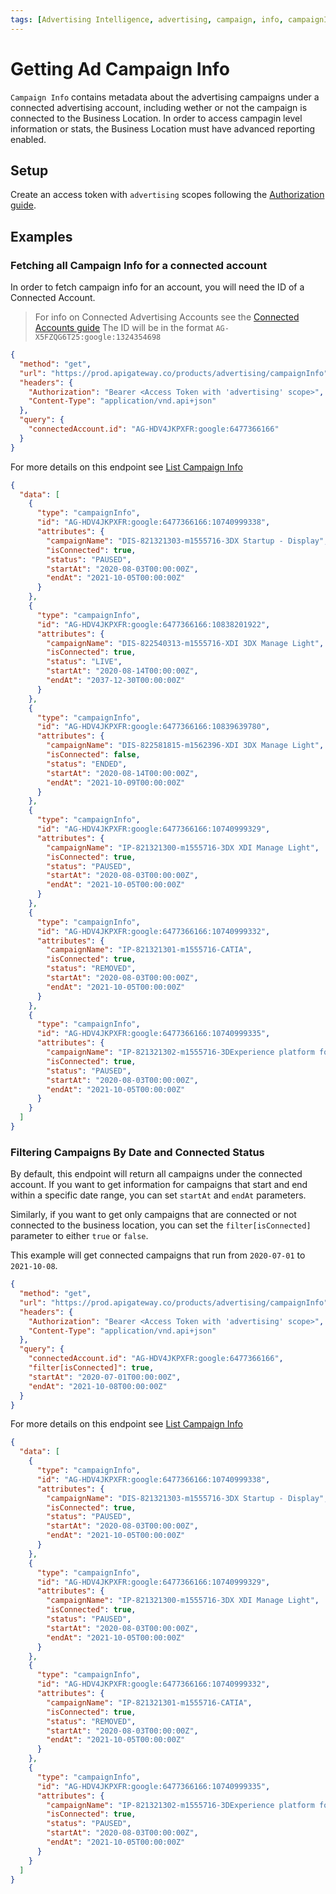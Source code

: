 ```yaml
---
tags: [Advertising Intelligence, advertising, campaign, info, campaignInfo]
---
```

# Getting Ad Campaign Info

`Campaign Info` contains metadata about the advertising campaigns under a connected advertising account, including wether or not the campaign is connected to the Business Location.  In order to access campagin level information or stats, the Business Location must have advanced reporting enabled.

## Setup

Create an access token with `advertising` scopes following the [Authorization guide](../../Authorization/Authorization.md).

## Examples

### Fetching all Campaign Info for a connected account
In order to fetch campaign info for an account, you will need the ID of a Connected Account. 
> For info on Connected Advertising Accounts see the [Connected Accounts guide](./connectedAccount.md)
The ID will be in the format `AG-X5FZQG6T25:google:1324354698`

<!--
type: tab
title: Request
-->
```json http
{
  "method": "get",
  "url": "https://prod.apigateway.co/products/advertising/campaignInfo",
  "headers": {
    "Authorization": "Bearer <Access Token with 'advertising' scope>",
    "Content-Type": "application/vnd.api+json"
  },
  "query": {
    "connectedAccount.id": "AG-HDV4JKPXFR:google:6477366166"
  }
}
```

For more details on this endpoint see [List Campaign Info](../../../openapi/advertising/advertising.yaml/paths/~1campaignInfo/get)
<!--
type: tab
title: Example Response
-->
```json
{
  "data": [
    {
      "type": "campaignInfo",
      "id": "AG-HDV4JKPXFR:google:6477366166:10740999338",
      "attributes": {
        "campaignName": "DIS-821321303-m1555716-3DX Startup - Display",
        "isConnected": true,
        "status": "PAUSED",
        "startAt": "2020-08-03T00:00:00Z",
        "endAt": "2021-10-05T00:00:00Z"
      }
    },
    {
      "type": "campaignInfo",
      "id": "AG-HDV4JKPXFR:google:6477366166:10838201922",
      "attributes": {
        "campaignName": "DIS-822540313-m1555716-XDI 3DX Manage Light",
        "isConnected": true,
        "status": "LIVE",
        "startAt": "2020-08-14T00:00:00Z",
        "endAt": "2037-12-30T00:00:00Z"
      }
    },
    {
      "type": "campaignInfo",
      "id": "AG-HDV4JKPXFR:google:6477366166:10839639780",
      "attributes": {
        "campaignName": "DIS-822581815-m1562396-XDI 3DX Manage Light",
        "isConnected": false,
        "status": "ENDED",
        "startAt": "2020-08-14T00:00:00Z",
        "endAt": "2021-10-09T00:00:00Z"
      }
    },
    {
      "type": "campaignInfo",
      "id": "AG-HDV4JKPXFR:google:6477366166:10740999329",
      "attributes": {
        "campaignName": "IP-821321300-m1555716-3DX XDI Manage Light",
        "isConnected": true,
        "status": "PAUSED",
        "startAt": "2020-08-03T00:00:00Z",
        "endAt": "2021-10-05T00:00:00Z"
      }
    },
    {
      "type": "campaignInfo",
      "id": "AG-HDV4JKPXFR:google:6477366166:10740999332",
      "attributes": {
        "campaignName": "IP-821321301-m1555716-CATIA",
        "isConnected": true,
        "status": "REMOVED",
        "startAt": "2020-08-03T00:00:00Z",
        "endAt": "2021-10-05T00:00:00Z"
      }
    },
    {
      "type": "campaignInfo",
      "id": "AG-HDV4JKPXFR:google:6477366166:10740999335",
      "attributes": {
        "campaignName": "IP-821321302-m1555716-3DExperience platform for Startups",
        "isConnected": true,
        "status": "PAUSED",
        "startAt": "2020-08-03T00:00:00Z",
        "endAt": "2021-10-05T00:00:00Z"
      }
    }
  ]
}
```
<!--
type: tab-end
-->

### Filtering Campaigns By Date and Connected Status

By default, this endpoint will return all campaigns under the connected account.  If you want to get information for campaigns that start and end within a specific date range, you can set `startAt` and `endAt` parameters.

Similarly, if you want to get only campaigns that are connected or not connected to the business location, you can set the `filter[isConnected]` parameter to either `true` or `false`.

This example will get connected campaigns that run from `2020-07-01` to `2021-10-08`.

<!--
type: tab
title: Request
-->
```json http
{
  "method": "get",
  "url": "https://prod.apigateway.co/products/advertising/campaignInfo",
  "headers": {
    "Authorization": "Bearer <Access Token with 'advertising' scope>",
    "Content-Type": "application/vnd.api+json"
  },
  "query": {
    "connectedAccount.id": "AG-HDV4JKPXFR:google:6477366166",
    "filter[isConnected]": true,
    "startAt": "2020-07-01T00:00:00Z",
    "endAt": "2021-10-08T00:00:00Z"
  }
}
```

For more details on this endpoint see [List Campaign Info](../../../openapi/advertising/advertising.yaml/paths/~1campaignInfo/get)
<!--
type: tab
title: Example Response
-->
```json
{
  "data": [
    {
      "type": "campaignInfo",
      "id": "AG-HDV4JKPXFR:google:6477366166:10740999338",
      "attributes": {
        "campaignName": "DIS-821321303-m1555716-3DX Startup - Display",
        "isConnected": true,
        "status": "PAUSED",
        "startAt": "2020-08-03T00:00:00Z",
        "endAt": "2021-10-05T00:00:00Z"
      }
    },
    {
      "type": "campaignInfo",
      "id": "AG-HDV4JKPXFR:google:6477366166:10740999329",
      "attributes": {
        "campaignName": "IP-821321300-m1555716-3DX XDI Manage Light",
        "isConnected": true,
        "status": "PAUSED",
        "startAt": "2020-08-03T00:00:00Z",
        "endAt": "2021-10-05T00:00:00Z"
      }
    },
    {
      "type": "campaignInfo",
      "id": "AG-HDV4JKPXFR:google:6477366166:10740999332",
      "attributes": {
        "campaignName": "IP-821321301-m1555716-CATIA",
        "isConnected": true,
        "status": "REMOVED",
        "startAt": "2020-08-03T00:00:00Z",
        "endAt": "2021-10-05T00:00:00Z"
      }
    },
    {
      "type": "campaignInfo",
      "id": "AG-HDV4JKPXFR:google:6477366166:10740999335",
      "attributes": {
        "campaignName": "IP-821321302-m1555716-3DExperience platform for Startups",
        "isConnected": true,
        "status": "PAUSED",
        "startAt": "2020-08-03T00:00:00Z",
        "endAt": "2021-10-05T00:00:00Z"
      }
    }
  ]
}
```
<!--
type: tab-end
-->


